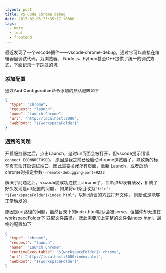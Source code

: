 ```yaml
---
layout: post
title: VS Code Chrome debug
date: 2017-02-05 23:35:17 +0800
tags:
  - note
  - tool
  - frontend
---
```


最近发现了一个vscode插件——vscode-chrome-debug，通过它可以直接在编辑器里调试代码，为浏览器、
Node.js、Python甚至C++提供了统一的调试方式，下面记录一下踩过的坑

### 添加配置
通过Add Configuration命令添加的默认配置如下

```json
{
  "type": "chrome",
  "request": "launch",
  "name": "Launch Chrome",
  "url": "http://localhost:8080",
  "webRoot": "${workspaceFolder}"
}
```

### 遇到的问题
开启服务器之后，点击Launch，这时url页面会被打开，但vscode提示错误`connect ECONNREFUSED`，
原因是我之前已经启动chrome浏览器了，导致新的标签页无法开启调试端口，因此需要关闭所有页面，重新
Launch，或者启动chrome时指定参数`--remote-debugging-port=9222`

解决了问题之后，vscode能成功连接上chrome了，但断点却没有触发，折腾了好久发现是url配置的问题，
如果将url条目改为`"file": "${workspaceFolder}/index.html"`，以file协议的方式打开文件，
则断点是能够正常触发的

原因是url路径的问题，虽然目录下的index.html默认会被serve，但插件却无法在workspaceFolder下
匹配文件路径`/`，因此需要加上完整的文件名index.html，最终的配置如下

```json
{
  "type": "chrome",
  "request": "launch",
  "name": "Launch Chrome",
  "runtimeExecutable": "${workspaceFolder}/.chrome",
  "url": "http://localhost:8080/index.html",
  "webRoot": "${workspaceFolder}"
}
```
